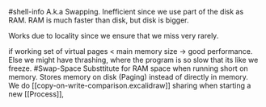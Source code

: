 #shell-info 
A.k.a Swapping.
Inefficient since we use part of the disk as RAM. RAM is much faster than disk, but disk is bigger. 

Works due to locality since we ensure that we miss very rarely. 

if working set of virtual pages < main memory size -> good performance.
Else we might have thrashing, where the program is so slow that its like we freeze. 
#Swap-Space Substtitute for RAM space when running short on memory. 
Stores memory on disk (Paging) instead of directly in memory.  
We do [[copy-on-write-comparison.excalidraw]] sharing when starting a new [[Process]], 
